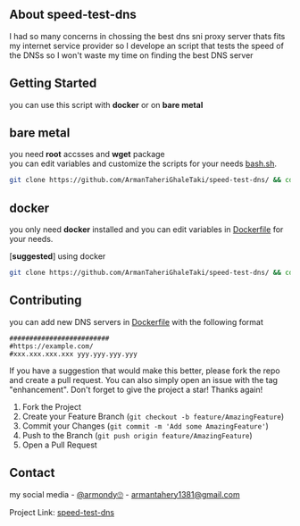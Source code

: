 <!-- ABOUT THE PROJECT -->
## About speed-test-dns

I had so many concerns in chossing the best dns sni proxy server thats fits my internet service provider so I develope an script that tests the speed of the DNSs so I won't waste my time on finding the best DNS server

<!-- GETTING STARTED -->
## Getting Started
you can use this script with **docker** or on **bare metal** 
## bare metal
you need **root** accsses and **wget** package    
you can edit variables and customize the scripts for your needs [bash.sh](https://github.com/ArmanTaheriGhaleTaki/speed-test-dns/blob/main/bash.sh).

```sh
git clone https://github.com/ArmanTaheriGhaleTaki/speed-test-dns/ && cd speed-test-dns&& sed -i '2,4 s/^#//' bash.sh && sudo apt update && sudo apt install -y wget && sudo bash bash.sh
```
## docker
you only need **docker** installed and you can edit variables in  [Dockerfile](https://github.com/ArmanTaheriGhaleTaki/speed-test-dns/blob/main/Dockerfile) for your needs.

[**suggested**] using docker 

  ```sh
  git clone https://github.com/ArmanTaheriGhaleTaki/speed-test-dns/ && cd speed-test-dns && docker build -t speedtestdns . && docker run speedtestdns
  ```

## Contributing

you can add new DNS servers in [Dockerfile](https://github.com/ArmanTaheriGhaleTaki/speed-test-dns/blob/main/Dockerfile) with the following format
```
#########################
#https://example.com/
#xxx.xxx.xxx.xxx yyy.yyy.yyy.yyy
```
If you have a suggestion that would make this better, please fork the repo and create a pull request. You can also simply open an issue with the tag "enhancement".
Don't forget to give the project a star! Thanks again!

1. Fork the Project
2. Create your Feature Branch (`git checkout -b feature/AmazingFeature`)
3. Commit your Changes (`git commit -m 'Add some AmazingFeature'`)
4. Push to the Branch (`git push origin feature/AmazingFeature`)
5. Open a Pull Request



<!-- CONTACT -->
## Contact

my social media - [@armondy🙄](https://twitter.com/taherighaletaki) - armantahery1381@gmail.com

Project Link:  [speed-test-dns](https://github.com/ArmanTaheriGhaleTaki/speed-test-dns) 




